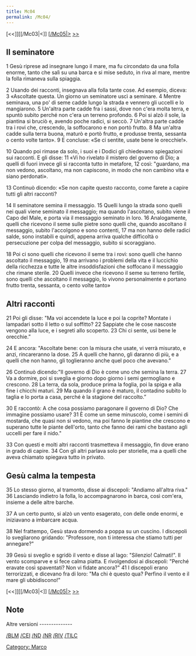 ```yaml
---
title: Mc04
permalink: /Mc04/
---
```


[<<]][[/Mc03|<]] [[/Mc05|>](/Mc01 "wikilink") [&gt;&gt;](/Lc01 "wikilink")

Il seminatore
-------------

1 Gesù riprese ad insegnare lungo il mare, ma fu circondato da una folla enorme, tanto che salì su una barca e si mise seduto, in riva al mare, mentre la folla rimaneva sulla spiaggia.

2 Usando dei racconti, insegnava alla folla tante cose. Ad esempio, diceva: 3 «Ascoltate questa. Un giorno un seminatore uscì a seminare. 4 Mentre seminava, una po' di seme cadde lungo la strada e vennero gli uccelli e lo mangiarono. 5 Un'altra parte cadde fra i sassi, dove non c'era molta terra, e spuntò subito perché non c'era un terreno profondo. 6 Poi si alzò il sole, la piantina si bruciò e, avendo poche radici, si seccò. 7 Un'altra parte cadde tra i rovi che, crescendo, la soffocarono e non portò frutto. 8 Ma un'altra cadde sulla terra buona, maturò e portò frutto, e produsse trenta, sessanta o cento volte tanto». 9 E concluse: «Se ci sentite, usate bene le orecchie!».

10 Quando poi rimase da solo, i suoi e i Dodici gli chiedevano spiegazioni sui racconti. E gli disse: 11 «Vi ho rivelato il mistero del governo di Dio; a quelli di fuori invece gli si racconta tutto in metafore, 12 così: "guardano, ma non vedono, ascoltano, ma non capiscono, in modo che non cambino vita e siano perdonati».

13 Continuò dicendo: «Se non capite questo racconto, come farete a capire tutti gli altri racconti?

14 Il seminatore semina il messaggio. 15 Quelli lungo la strada sono quelli nei quali viene seminato il messaggio; ma quando l'ascoltano, subito viene il Capo del Male, e porta via il messaggio seminato in loro. 16 Analogamente, quelli che ricevono il seme sulle pietre sono quelli che, quando ascoltano il messaggio, subito l'accolgono e sono contenti, 17 ma non hanno delle radici salde, sono instabili e quindi, appena arriva qualche difficoltà o persecuzione per colpa del messaggio, subito si scoraggiano.

18 Poi ci sono quelli che ricevono il seme tra i rovi: sono quelli che hanno ascoltato il messaggio, 19 ma arrivano i problemi della vita e il luccichìo della ricchezza e tutte le altre insoddisfazioni che soffocano il messaggio che rimane sterile. 20 Quelli invece che ricevono il seme su terreno fertile, sono quelli che ascoltano il messaggio, lo vivono personalmente e portano frutto trenta, sessanta, o cento volte tanto»

Altri racconti
--------------

21 Poi gli disse: "Ma voi accendete la luce e poi la coprite? Montate i lampadari sotto il letto o sul soffitto? 22 Sappiate che le cose nascoste vengono alla luce, e i segreti allo scoperto. 23 Chi ci sente, usi bene le orecchie.”

24 E ancora: "Ascoltate bene: con la misura che usate, vi verrà misurato, e anzi, rincareranno la dose. 25 A quelli che hanno, gli daranno di più, e a quelli che non hanno, gli toglieranno anche quel poco che avevano.”

26 Continuò dicendo:"Il governo di Dio è come uno che semina la terra. 27 Va a dormire, poi si sveglia e giorno dopo giorno i semi germogliano e crescono. 28 La terra, da sola, produce prima la foglia, poi la spiga e alla fine i chicchi maturi. 29 Ma quando il grano è maturo, il contadino subito lo taglia e lo porta a casa, perché è la stagione del raccolto.”

30 E raccontò: A che cosa possiamo paragonare il governo di Dio? Che immagine possiamo usare? 31 È come un seme minuscolo, come i semini di mostarda, che quasi non si vedono, ma poi fanno le piantine che crescono e superano tutte le piante dell'orto, tanto che fanno dei rami che bastano agli uccelli per fare il nido."

33 Con questi e molti altri racconti trasmetteva il messaggio, fin dove erano in grado di capire. 34 Con gli altri parlava solo per storielle, ma a quelli che aveva chiamato spiegava tutto in privato.

Gesù calma la tempesta
----------------------

35 Lo stesso giorno, al tramonto, disse ai discepoli: "Andiamo all'altra riva." 36 Lasciando indietro la folla, lo accompagnarono in barca, così com'era, insieme a delle altre barche.

37 A un certo punto, si alzò un vento esagerato, con delle onde enormi, e iniziavano a imbarcare acqua.

38 Nel frattempo, Gesù stava dormendo a poppa su un cuscino. I discepoli lo svegliarono gridando: "Professore, non ti interessa che stiamo tutti per annegare?"

39 Gesù si sveglio e sgridò il vento e disse al lago: "Silenzio! Calmati!". Il vento scomparve e si fece calma piatta. E rivolgendosi ai discepoli: "Perché eravate così spaventati? Non vi fidate ancora?" 41 I discepoli erano terrorizzati, e dicevano fra di loro: "Ma chi è questo qua? Perfino il vento e il mare gli ubbidiscono!"

[<<]][[/Mc03|<]] [[/Mc05|>](/Mc01 "wikilink") [&gt;&gt;](/Lc01 "wikilink")

Note
----

<references>
</references>
Altre versioni
--------------

[/BLM](/{{BASEPAGENAME}}/BLM "wikilink") [/CEI](/{{BASEPAGENAME}}/CEI "wikilink") [/ND](/{{BASEPAGENAME}}/ND "wikilink") [/NR](/{{BASEPAGENAME}}/NR "wikilink") [/RIV](/{{BASEPAGENAME}}/RIV "wikilink") [/TILC](/{{BASEPAGENAME}}/TILC "wikilink")

[Category: Marco](/Category:_Marco "wikilink")